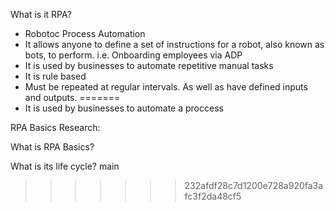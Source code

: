 What is it RPA?
- Robotoc Process Automation
- It allows anyone to define a set of instructions for a robot, also known as bots, to perform. i.e. Onboarding employees via ADP
- It is used by businesses to automate repetitive manual tasks
- It is rule based
- Must be repeated at regular intervals. As well as have defined inputs and outputs.
=======
- It is used by businesses to automate a proccess

RPA Basics Research:

What is RPA Basics?

What is its life cycle?
 main
>>>>>>> 232afdf28c7d1200e728a920fa3afc3f2da48cf5
